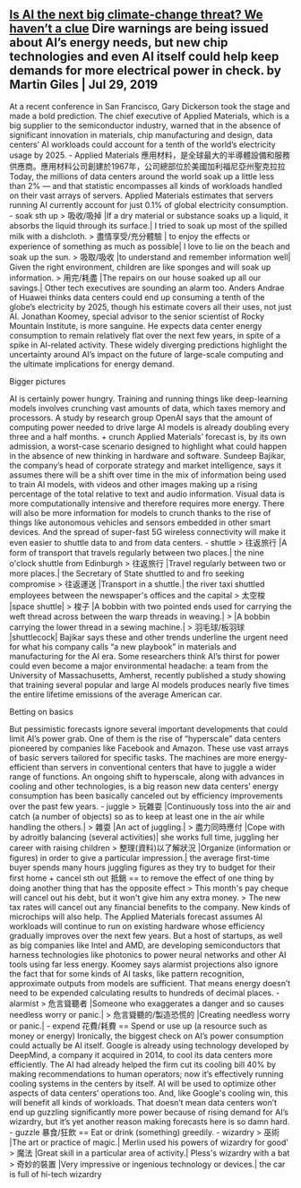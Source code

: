 [Is AI the next big climate-change threat? We haven’t a clue](https://www.technologyreview.com/s/614005/ai-computing-cloud-computing-microchips/)
Dire warnings are being issued about AI’s energy needs, but new chip technologies and even AI itself could help keep demands for more electrical power in check.
by Martin Giles | Jul 29, 2019
---------------------------------------------------------------------------------------------------------------------
At a recent conference in San Francisco, Gary Dickerson took the stage and made a bold prediction. The chief executive of Applied Materials, which is a big supplier to the semiconductor industry, warned that in the absence of significant innovation in materials, chip manufacturing and design, data centers’ AI workloads could account for a tenth of the world’s electricity usage by 2025.
	- Applied Materials 應用材料，是全球最大的半導體設備和服務供應商。應用材料公司創建於1967年，公司總部位於美國加利福尼亞州聖克拉拉
Today, the millions of data centers around the world soak up a little less than 2% — and that statistic encompasses all kinds of workloads handled on their vast arrays of servers. Applied Materials estimates that servers running AI currently account for just 0.1% of global electricity consumption.
	- soak sth up
		> 吸收/吸掉 |If a dry material or substance soaks up a liquid, it absorbs the liquid through its surface.| I tried to soak up most of the spilled milk with a dishcloth.
		> 盡情享受/充分體驗 | to enjoy the effects or experience of something as much as possible| I love to lie on the beach and soak up the sun.
		> 吸取/吸收 |to understand and remember information well| Given the right environment, children are like sponges and will soak up information.
		> 用完/耗盡 |The repairs on our house soaked up all our savings.|
Other tech executives are sounding an alarm too. Anders Andrae of Huawei thinks data centers could end up consuming a tenth of the globe’s electricity by 2025, though his estimate covers all their uses, not just AI.
Jonathan Koomey, special advisor to the senior scientist of Rocky Mountain Institute, is more sanguine. He expects data center energy consumption to remain relatively flat over the next few years, in spite of a spike in AI-related activity.
These widely diverging predictions highlight the uncertainty around AI’s impact on the future of large-scale computing and the ultimate implications for energy demand.

Bigger pictures

AI is certainly power hungry. Training and running things like deep-learning models involves crunching vast amounts of data, which taxes memory and processors. A study by research group OpenAI says that the amount of computing power needed to drive large AI models is already doubling every three and a half months.
	+ crunch
Applied Materials’ forecast is, by its own admission, a worst-case scenario designed to highlight what could happen in the absence of new thinking in hardware and software. Sundeep Bajikar, the company’s head of corporate strategy and market intelligence, says it assumes there will be a shift over time in the mix of information being used to train AI models, with videos and other images making up a rising percentage of the total relative to text and audio information. Visual data is more computationally intensive and therefore requires more energy.
There will also be more information for models to crunch thanks to the rise of things like autonomous vehicles and sensors embedded in other smart devices. And the spread of super-fast 5G wireless connectivity will make it even easier to shuttle data to and from data centers.
	- shuttle
		> 往返旅行 |A form of transport that travels regularly between two places.| the nine o'clock shuttle from Edinburgh
		> 往返旅行 |Travel regularly between two or more places.| the Secretary of State shuttled to and fro seeking compromise
		> 往返運送 |Transport in a shuttle.| the river taxi shuttled employees between the newspaper's offices and the capital
		> 太空梭 |space shuttle|
		> 梭子 |A bobbin with two pointed ends used for carrying the weft thread across between the warp threads in weaving.|
		> |A bobbin carrying the lower thread in a sewing machine.|
		> 羽毛球/板羽球 |shuttlecock|
Bajikar says these and other trends underline the urgent need for what his company calls “a new playbook” in materials and manufacturing for the AI era. Some researchers think AI’s thirst for power could even become a major environmental headache: a team from the University of Massachusetts, Amherst, recently published a study showing that training several popular and large AI models produces nearly five times the entire lifetime emissions of the average American car.

Betting on basics

But pessimistic forecasts ignore several important developments that could limit AI’s power grab. One of them is the rise of “hyperscale” data centers pioneered by companies like Facebook and Amazon.
These use vast arrays of basic servers tailored for specific tasks. The machines are more energy-efficient than servers in conventional centers that have to juggle a wider range of functions. An ongoing shift to hyperscale, along with advances in cooling and other technologies, is a big reason new data centers’ energy consumption has been basically canceled out by efficiency improvements over the past few years.
	- juggle
		> 玩雜耍 |Continuously toss into the air and catch (a number of objects) so as to keep at least one in the air while handling the others.| 
		> 雜耍 |An act of juggling.|
		> 盡力同時應付 |Cope with by adroitly balancing (several activities)| she works full time, juggling her career with raising children
		> 整理(資料)以了解狀況 |Organize (information or figures) in order to give a particular impression.| the average first-time buyer spends many hours juggling figures as they try to budget for their first home
	+ cancel sth out 抵銷 == to remove the effect of one thing by doing another thing that has the opposite effect
		> This month's pay cheque will cancel out his debt, but it won't give him any extra money.
		> The new tax rates will cancel out any financial benefits to the company.
New kinds of microchips will also help. The Applied Materials forecast assumes AI workloads will continue to run on existing hardware whose efficiency gradually improves over the next few years. But a host of startups, as well as big companies like Intel and AMD, are developing semiconductors that harness technologies like photonics to power neural networks and other AI tools using far less energy.
Koomey says alarmist projections also ignore the fact that for some kinds of AI tasks, like pattern recognition, approximate outputs from models are sufficient. That means energy doesn’t need to be expended calculating results to hundreds of decimal places.
	- alarmist
		> 危言聳聽者 |Someone who exaggerates a danger and so causes needless worry or panic.|
		> 危言聳聽的/製造恐慌的 |Creating needless worry or panic.|
	- expend 花費/耗費 == Spend or use up (a resource such as money or energy)
Ironically, the biggest check on AI’s power consumption could actually be AI itself. Google is already using technology developed by DeepMind, a company it acquired in 2014, to cool its data centers more efficiently. The AI had already helped the firm cut its cooling bill 40% by making recommendations to human operators; now it’s effectively running cooling systems in the centers by itself.
AI will be used to optimize other aspects of data centers’ operations too. And, like Google's cooling win, this will benefit all kinds of workloads. That doesn’t mean data centers won’t end up guzzling significantly more power because of rising demand for AI’s wizardry, but it’s yet another reason making forecasts here is so damn hard.
	- guzzle 暴食/狂飲 == Eat or drink (something) greedily.
	- wizardry
		> 巫術 |The art or practice of magic.| Merlin used his powers of wizardry for good’
		> 魔法 |Great skill in a particular area of activity.| Pless's wizardry with a bat
		> 奇妙的裝置 |Very impressive or ingenious technology or devices.| the car is full of hi-tech wizardry